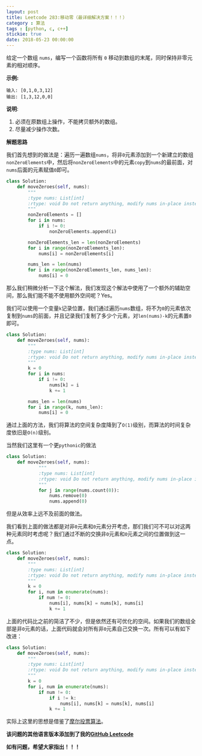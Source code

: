 ```yaml
---
layout: post
title: Leetcode 283:移动零（最详细解决方案！！！）
category : 算法
tags : [python, c, c++]
stickie: true
date: 2018-05-23 00:00:00
---
```


给定一个数组 `nums`，编写一个函数将所有 `0` 移动到数组的末尾，同时保持非零元素的相对顺序。

**示例:**

```
输入: [0,1,0,3,12]
输出: [1,3,12,0,0]
```

**说明**:

1. 必须在原数组上操作，不能拷贝额外的数组。
2. 尽量减少操作次数。

**解题思路**

我们首先想到的做法是：遍历一遍数组`nums`，将非`0`元素添加到一个新建立的数组`nonZeroElements`中，然后将`nonZeroElements`中的元素`copy`到`nums`的最前面，对`nums`后面的元素赋值`0`即可。

```python
class Solution:
    def moveZeroes(self, nums):
        """
        :type nums: List[int]
        :rtype: void Do not return anything, modify nums in-place instead.
        """
        nonZeroElements = []
        for i in nums:
            if i != 0:
                nonZeroElements.append(i)

        nonZeroElements_len = len(nonZeroElements)
        for i in range(nonZeroElements_len):
            nums[i] = nonZeroElements[i]

        nums_len = len(nums)
        for i in range(nonZeroElements_len, nums_len):
            nums[i] = 0
```

那么我们稍微分析一下这个解法，我们发现这个解法中使用了一个额外的辅助空间，那么我们能不能不使用额外空间呢？Yes。

我们可以使用一个变量`k`记录位置，我们通过遍历`nums`数组，将不为`0`的元素依次复制到`nums`的前面，并且记录我们复制了多少个元素，对`len(nums)-k`的元素置`0`即可。

```python
class Solution:
    def moveZeroes(self, nums):
        """
        :type nums: List[int]
        :rtype: void Do not return anything, modify nums in-place instead.
        """
        k = 0
        for i in nums:
            if i != 0:
                nums[k] = i
                k += 1

        nums_len = len(nums)
        for i in range(k, nums_len):
            nums[i] = 0
```

通过上面的方法，我们将算法的空间复杂度降到了`O(1)`级别，而算法的时间复杂度依旧是`O(n)`级别。

当然我们这里有一个更`pythonic`的做法

```python
class Solution:
    def moveZeroes(self, nums):
            """
            :type nums: List[int]
            :rtype: void Do not return anything, modify nums in-place instead.
            """
            for j in range(nums.count(0)):
                nums.remove(0)
                nums.append(0)
```

但是从效率上远不及前面的做法。

我们看到上面的做法都是对非`0`元素和`0`元素分开考虑，那们我们可不可以对这两种元素同时考虑呢？我们通过不断的交换非`0`元素和`0`元素之间的位置做到这一点。

```python
class Solution:
    def moveZeroes(self, nums):
        """
        :type nums: List[int]
        :rtype: void Do not return anything, modify nums in-place instead.
        """
        k = 0
        for i, num in enumerate(nums):
            if num != 0:
                nums[i], nums[k] = nums[k], nums[i]
                k += 1
```

上面的代码比之前的简洁了不少，但是依然还有可优化的空间。如果我们的数组全部是非`0`元素的话，上面代码就会对所有非`0`元素自己交换一次。所有可以有如下改进：

```python
class Solution:
    def moveZeroes(self, nums):
        """
        :type nums: List[int]
        :rtype: void Do not return anything, modify nums in-place instead.
        """
        k = 0
        for i, num in enumerate(nums):
            if num != 0:
                if i != k:
                    nums[i], nums[k] = nums[k], nums[i]
                k += 1
```

实际上这里的思想是借鉴了[摩尔投票算法](https://blog.csdn.net/qq_17550379/article/details/83818965)。

**该问题的其他语言版本添加到了我的[GitHub Leetcode](https://github.com/luliyucoordinate/Leetcode)**

**如有问题，希望大家指出！！！**